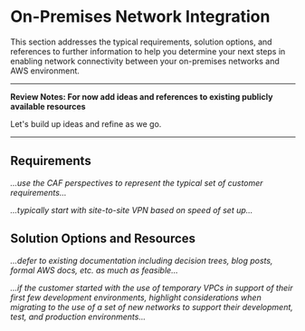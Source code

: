 # On-Premises Network Integration

This section addresses the typical requirements, solution options, and references to further information to help you determine your next steps in enabling network connectivity between your on-premises networks and AWS environment.

---
**Review Notes: For now add ideas and references to existing publicly available resources**

Let's build up ideas and refine as we go.

---

## Requirements

*...use the CAF perspectives to represent the typical set of customer requirements...*

*...typically start with site-to-site VPN based on speed of set up...*

## Solution Options and Resources

*...defer to existing documentation including decision trees, blog posts, formal AWS docs, etc. as much as feasible...*

*...if the customer started with the use of temporary VPCs in support of their first few development environments, highlight considerations when migrating to the use of a set of new networks to support their development, test, and production environments...*
